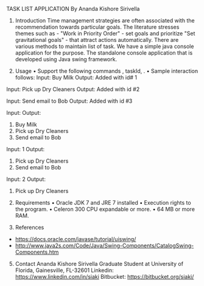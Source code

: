 TASK LIST APPLICATION
By Ananda Kishore Sirivella

1.	Introduction
Time management strategies are often associated with the recommendation towards particular goals. The literature stresses themes such as - "Work in Priority Order" - set goals and prioritize "Set gravitational goals" - that attract actions automatically. There are various methods to maintain list of task. We have a simple java console application for the purpose. 
The standalone console application that is developed using Java swing framework.
 


2.	Usage
•	Support the following commands <add>, <done> taskId, <list>.
•	Sample interaction follows:
Input: <add> Buy Milk
Output: Added with id# 1

Input: <add> Pick up Dry Cleaners
Output: Added with id #2 

Input: <add> Send email to Bob
Output: Added with id #3

Input: <list>
Output: 
1. Buy Milk
2. Pick up Dry Cleaners
3. Send email to Bob

Input: <done> 1
Output:
1. Pick up Dry Cleaners
2. Send email to Bob

Input: <done> 2
Output:
1.	Pick up Dry Cleaners

3.	Requirements
•	Oracle JDK 7 and JRE 7 installed
•	Execution rights to the program.
•	Celeron 300 CPU expandable or more.
•	64 MB or more RAM.

4.	References
-	https://docs.oracle.com/javase/tutorial/uiswing/
-	http://www.java2s.com/Code/Java/Swing-Components/CatalogSwing-Components.htm

5.	Contact
Ananda Kishore Sirivella
Graduate Student at University of Florida, Gainesville, FL-32601
Linkedin: https://www.linkedin.com/in/siaki
Bitbucket: https://bitbucket.org/siaki/